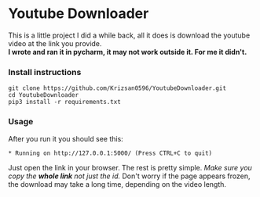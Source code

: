 # Youtube Downloader
 
 This is a little project I did a while back, all it does is download the youtube video at the link you provide.  
 **I wrote and ran it in pycharm, it may not work outside it. For me it didn't.**

### Install instructions
 ```
 git clone https://github.com/Krizsan0596/YoutubeDownloader.git
 cd YoutubeDownloader
 pip3 install -r requirements.txt
 ```
### Usage
 After you run it you should see this:
 ```
 * Running on http://127.0.0.1:5000/ (Press CTRL+C to quit)
 ```
 Just open the link in your browser. The rest is pretty simple. *Make sure you copy the **whole link** not just the id.*
 Don't worry if the page appears frozen, the download may take a long time, depending on the video length.
